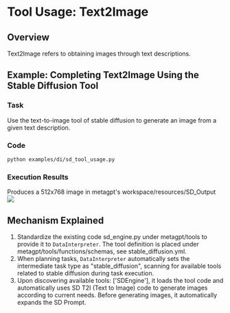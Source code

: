 # Tool Usage: Text2Image

## Overview

Text2Image refers to obtaining images through text descriptions.

## Example: Completing Text2Image Using the Stable Diffusion Tool

### Task

Use the text-to-image tool of stable diffusion to generate an image from a given text description.

### Code

```bash
python examples/di/sd_tool_usage.py
```

### Execution Results

Produces a 512x768 image in metagpt's workspace/resources/SD_Output
<img src="../../../../../public/image/guide/use_cases/interpreter/girl_img.png">

## Mechanism Explained

1. Standardize the existing code sd_engine.py under metagpt/tools to provide it to `DataInterpreter`. The tool definition is placed under metagpt/tools/functions/schemas, see stable_diffusion.yml.
2. When planning tasks, `DataInterpreter` automatically sets the intermediate task type as "stable_diffusion", scanning for available tools related to stable diffusion during task execution.
3. Upon discovering available tools: ['SDEngine'], it loads the tool code and automatically uses SD T2I (Text to Image) code to generate images according to current needs. Before generating images, it automatically expands the SD Prompt.

